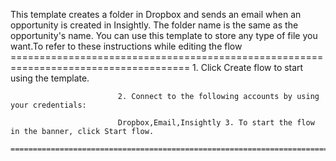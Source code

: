 This template creates a folder in Dropbox and sends an email when an opportunity is created in Insightly. The folder name is the same as the opportunity's name. You can use this template to store any type of file you want.To refer to these instructions while editing the flow
        =====================================================================================
                            1. Click Create flow to start using the template.

                            2. Connect to the following accounts by using your credentials:

                            Dropbox,Email,Insightly 3. To start the flow in the banner, click Start flow.
        ==========================================================================================